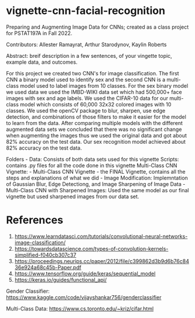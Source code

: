 # vignette-cnn-facial-recognition

Preparing and Augmenting Image Data for CNNs; created as a class project for PSTAT197A in Fall 2022.

Contributors: Allester Ramayrat, Arthur Starodynov, Kaylin Roberts

Abstract: breif description in a few sentences, of your vingette topic, example data, and outcomes.

For this project we created two CNN's for image classification. The first CNN a binary model used to identify sex and the second CNN is a multi-class model used to label images from 10 classes. For the sex binary model we used data we used the IMBD-WIKI data set which had 500,000+ face images with sex and age labels. We used the CIFAR-10 data for our multi-class model which consists of 60,000 32x32 colored images with 10 classes. We used the openCV package to blur, sharpen, use edge detection, and combinations of those filters to make it easier for the model to learn from the data. After comparing multiple models with the different augmented data sets we concluded that there was no significant change when augmenting the images thus we used the original data and got about 82% accuracy on the test data. Our sex recognition model achieved about 82% accuracy on the test data. 

Folders - 
Data: Consists of both data sets used for this vignette
Scripts: contains .py files for all the code done in this vignette
Multi-Class CNN Vignette: 
    - Multi-Class CNN Vignette - the FINAL Vignette, contains all the steps and explanations of what we did
    - Image Modification: Implemntation of Gaussian Blur, Edge Detectiong, and Image Sharpening of Image Data
    - Multi-Class CNN with Sharpened Images: Used the same model as our final vignette but used sharpened images from our data      set. 

# References
1. https://www.learndatasci.com/tutorials/convolutional-neural-networks-image-classification/
2. https://towardsdatascience.com/types-of-convolution-kernels-simplified-f040cb307c37
3. https://proceedings.neurips.cc/paper/2012/file/c399862d3b9d6b76c8436e924a68c45b-Paper.pdf
4. https://www.tensorflow.org/guide/keras/sequential_model
5. https://keras.io/guides/functional_api/



Gender Classifier: https://www.kaggle.com/code/vijayshankar756/genderclassifier

Multi-Class Data: https://www.cs.toronto.edu/~kriz/cifar.html
